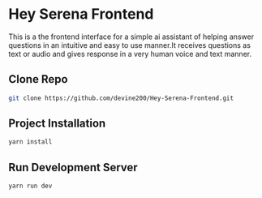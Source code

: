 # Hey Serena Frontend
This is a the frontend interface for a simple ai assistant of helping answer questions in an intuitive and easy to use manner.It receives questions as text or audio and gives response in a very human voice and text manner.

## Clone Repo

```bash
git clone https://github.com/devine200/Hey-Serena-Frontend.git
```

## Project Installation

```bash
yarn install
```

## Run Development Server

```bash
yarn run dev
```

